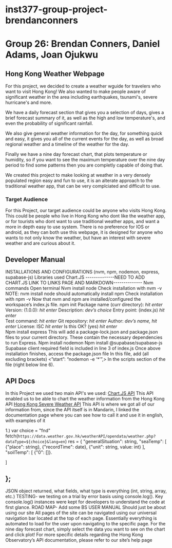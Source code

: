 # inst377-group-project-brendanconners
# Group 26: Brendan Conners, Daniel Adams, Joan Ojukwu

## Hong Kong Weather Webpage
 
For this project, we decided to create a weather wguide for travelers who want to visit Hong Kong! We also wanted to make people aware of significant weather in the area including earthquakes, tsunami's, severe hurricane's and more.

We have a daily forecast section that gives you a selection of days, gives a brief forecast summary of it, as well as the high and low temperature's, and even the probability of significant rainfall.

We also give general weather information for the day, for something quick and easy, it gives you all of the current events for the day, as well as broad regional weather and a timeline of the weather for the day.

Finally we have a nine day forecast chart, that plots temperature or humidity, so if you want to see the maximum temperature over the nine day period to find some patterns then you are completly capable of doing that.

We created this project to make looking at weather in a very densely populated region easy and fun to use, it is an alterate approach to the traditional weather app, that can be very complciated  and difficult to use.
 
### Target Audience

For this Project, our target audience could be anyone who visits Hong Kong. This could be people who live in Hong Kong who dont like the weather app, or for tourists who dont want to use traditional weather apps, and want a more in depth easy to use system. There is no preference for IOS or android, as they can both use this webpage, it is designed for anyone who wants to not only know the weather, but have an interest with severe weather and are curious about it.
 
## Developer Manual
INSTALLATIONS AND CONFIGURATIONS (nvm, npm, nodemon, express, supabase-js)
Libraries used 
Chart.JS
--------------NEED TO ADD CHART.JS LINK TO LINKS PAGE AND MARKDOWN--------------
Nvm commands
  Open terminal
  Nvm install node
  Check installation with nvm -v
  NOTE: nvm install node should automatically install npm
  Check installation with npm -v
Now that nvm and npm are installed/configured the workspace’s index.js file.
  npm init
  Package name (curr directory): *hit enter*
  Version: (1.0.0): *hit enter*
  Description: *dev’s choice*
  Entry point: (index.js) *hit enter*  
  Test command: *hit enter*
  Git repository: *hit enter*
  Author: *dev’s name, hit enter*
  License: ISC *hit enter*
  Is this OK? (yes) *hit enter* 	
Npm install express
  This will add a package-lock.json and package.json files to your current directory. These contain the necessary dependencies to run Express.
Npm install nodemon
Npm install @supabase/supabase-js
  Supabase client required field is included in line 3 of index.js
Once above installation finishes, access the package.json file
  In this file, add (all excluding brackets) <”start”: “nodemon -e ‘*’”,> In the scripts section of the file (right below line 6).
## API Docs
 In this Project we used two main API's we used: 
[Chart.JS API](https://www.chartjs.org/docs/latest/)
This API enabled us to be able to chart the weather information from the Hong Kong API
[Hong Kong Severe Weather API](https://data.weather.gov.hk/weatherAPI/doc/HKO_Open_Data_API_Documentation.pdf)
This API is where we got all of our information from, since the API itself is in Mandarin, I linked the documentation page where you can see how to call it and use it in english, with examples of it

1.) var choice = "fnd"
    fetch(`https://data.weather.gov.hk/weatherAPI/opendata/weather.php?dataType=${choice}&lang=en`) 
res = {
  "generalSituation": string,
  "seaTemp": [
      {"place": string},
      {"recordTime": date},
      {"unit": string, value: int}
  ],
  "soilTemp": [
      {"0": []}.
      
  ]  
    
};
----------------------------
JSON object returned, what fields, what type is everything (int, string, array, etc.)
 TESTING- we testing on a trial by error basis using console.log(). Key console.log() instances were kept for developers to understand the code at first glance.
ROAD MAP- 
Add some BS
USER MANUAL
Should just be about using our site
All pages of the site can be navigated using our universal navigation bar located at the top of each page.
Essentially everything is automated to load for the user upon navigating to the specific page.
For the nine day forecast chart, simply select the data you want to see on the chart and click plot!
For more specific details regarding the Hong Kong Observatory’s API documentation, please refer to our site’s help page










